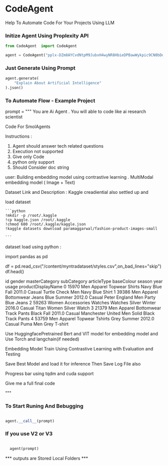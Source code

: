 # CodeAgent
Help To Automate Code For Your Projects Using LLM 


### Initize Agent Using Proplexity API

```python
from CodeAgent  import CodeAgent

agent = CodeAgent("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")

```

### Just Generate Using Prompt

```python
agent.generate(
    "Explain About Artificial Intelligence"
).json()

```

### To Automate Flow - Example Project


prompt = """
 You are Ai Agent . You will able to code like ai research scientist

 Code For SmolAgents

Instructions :

  1) Agent should answer tech related questions
  2) Execution not supported
  3) Give only Code
  4) python only support
  5) Should Consider doc string


 user:  Building embedding model using contrastive learning . MultiModal embedding model ( Image + Text)

 Dataset Link and Description :
   Kaggle creadiential also settled up and

   load dataset


    ```python
    !mkdir -p /root/.kaggle
    !cp kaggle.json /root/.kaggle
    !chmod 600 /root/.kaggle/kaggle.json
    !kaggle datasets download paramaggarwal/fashion-product-images-small

    ```


  dataset load using python :

  import pandas as pd

  df = pd.read_csv("/content/myntradataset/styles.csv",on_bad_lines="skip")
  df.head()

  id	gender	masterCategory	subCategory	articleType	baseColour	season	year	usage	productDisplayName
  0	15970	Men	Apparel	Topwear	Shirts	Navy Blue	Fall	2011.0	Casual	Turtle Check Men Navy Blue Shirt
  1	39386	Men	Apparel	Bottomwear	Jeans	Blue	Summer	2012.0	Casual	Peter England Men Party Blue Jeans
  2	59263	Women	Accessories	Watches	Watches	Silver	Winter	2016.0	Casual	Titan Women Silver Watch
  3	21379	Men	Apparel	Bottomwear	Track Pants	Black	Fall	2011.0	Casual	Manchester United Men Solid Black Track Pants
  4	53759	Men	Apparel	Topwear	Tshirts	Grey	Summer	2012.0	Casual	Puma Men Grey T-shirt


  Use HuggingfacePretrained Bert and VIT model for embedding model and Use Torch and langchain(if needed)

  Embedding Model Train Using Contrastive Learning with Evaluation and Testing

  Save Best Model and load it for inference Then Save Log File also

  Progress bar using tqdm and cuda support

  Give me a full final code



"""

### To Start Runing And Bebugging

```python 

agent.__call__(prompt)

```

### If you use V2 or V3 

```python 

  agent(prompt)

```

*** outputs are Stored Local Folders ***

